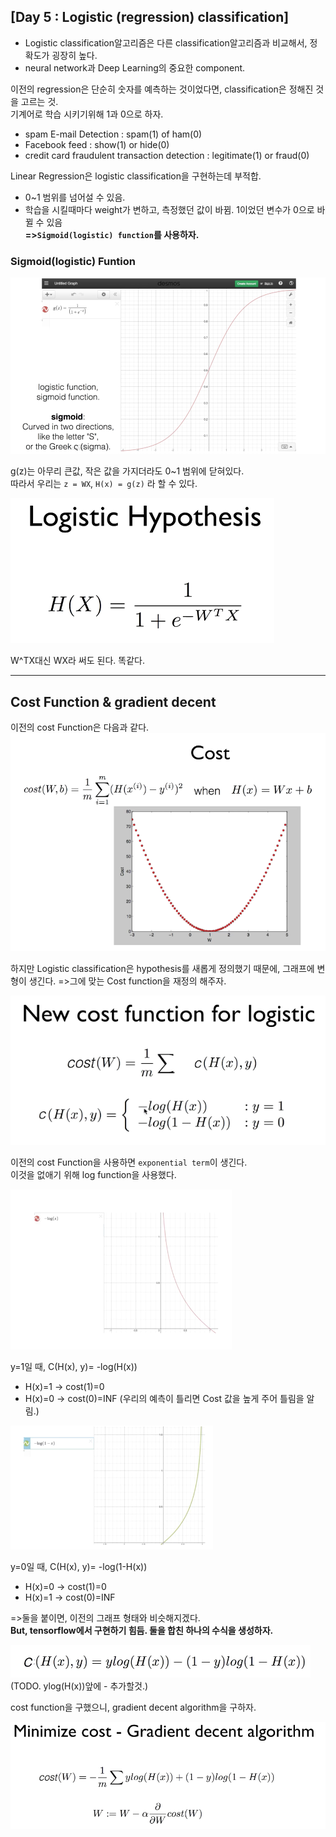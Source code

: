 ## [Day 5 : Logistic (regression) classification]

- Logistic classification알고리즘은 다른 classification알고리즘과 비교해서, 정확도가 굉장히 높다.
- neural network과 Deep Learning의 중요한 component.

이전의 regression은 단순히 숫자를 예측하는 것이었다면, classification은 정해진 것을 고르는 것.\
기계어로 학습 시키기위해 1과 0으로 하자.

- spam E-mail Detection : spam(1) of ham(0)
- Facebook feed : show(1) or hide(0)
- credit card fraudulent transaction detection : legitimate(1) or fraud(0)

Linear Regression은 logistic classification을 구현하는데 부적합.
- 0~1 범위를 넘어설 수 있음.
- 학습을 시킬때마다 weight가 변하고, 측정했던 값이 바뀜. 1이었던 변수가 0으로 바뀔 수 있음\
**=>```Sigmoid(logistic) function```를 사용하자.**

### Sigmoid(logistic) Funtion

![day5-1](/image_File/day5-1.png)

g(z)는 아무리 큰값, 작은 값을 가지더라도 0~1 범위에 닫혀있다.\
따라서 우리는 ```z = WX```, ```H(x) = g(z)``` 라 할 수 있다.

![day5-2](/image_File/day5-2.png)

W^TX대신 WX라 써도 된다. 똑같다.
****
## Cost Function & gradient decent
이전의 cost Function은 다음과 같다.
![day5-3](/image_File/day5-3.png)

하지만 Logistic classification은 hypothesis를 새롭게 정의했기 때문에, 그래프에 변형이 생긴다.
=>그에 맞는 Cost function을 재정의 해주자.

![day5-4](/image_File/day5-4.png)

이전의 cost Function을 사용하면 ```exponential term```이 생긴다.\
이것을 없애기 위해 log function을 사용했다.

![day5-5](/image_File/day5-5.png)

y=1일 때, C(H(x), y)= -log(H(x))
- H(x)=1 -> cost(1)=0
- H(x)=0 -> cost(0)=INF   (우리의 예측이 틀리면 Cost 값을 높게 주어 틀림을 알림.)

![day5-6](/image_File/day5-6.png)

y=0일 때, C(H(x), y)= -log(1-H(x))
- H(x)=0 -> cost(1)=0
- H(x)=1 -> cost(0)=INF

=>둘을 붙이면, 이전의 그래프 형태와 비슷해지겠다.\
**But, tensorflow에서 구현하기 힘듬. 둘을 합친 하나의 수식을 생성하자.**

![day5-7](/image_File/day5-7.png)\
(TODO. ylog(H(x))앞에 - 추가할것.)

cost function을 구했으니, gradient decent algorithm을 구하자.

![day5-8](/image_File/day5-8.png)